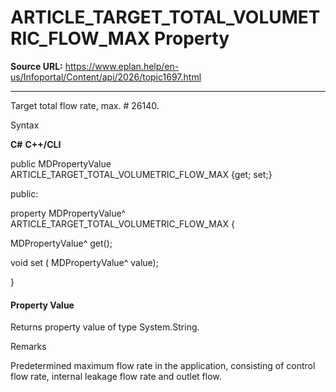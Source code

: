 # ARTICLE_TARGET_TOTAL_VOLUMETRIC_FLOW_MAX Property

**Source URL:** https://www.eplan.help/en-us/Infoportal/Content/api/2026/topic1697.html

---

Target total flow rate, max. # 26140.

Syntax

**C#**
**C++/CLI**


public MDPropertyValue ARTICLE_TARGET_TOTAL_VOLUMETRIC_FLOW_MAX {get; set;}

public:

property MDPropertyValue^ ARTICLE_TARGET_TOTAL_VOLUMETRIC_FLOW_MAX {

   MDPropertyValue^ get();

   void set (    MDPropertyValue^ value);

}


#### Property Value

Returns property value of type System.String.

Remarks

Predetermined maximum flow rate in the application, consisting of control flow rate, internal leakage flow rate and outlet flow.
